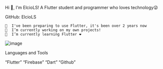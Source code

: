 Hi 👋, 
I'm ElcioLS!
A Flutter student and programmer who loves technology😜

GitHub: ElcioLS
                                                                                                               
                                                                                                                         

    🗿  I've been preparing to use Flutter, it's been over 2 years now                                      
    🔭  I’m currently working on my own projects!
    🌱  I’m currently learning Flutter ❤️


![image](https://user-images.githubusercontent.com/89614792/184270287-40ab9202-62a7-400b-bcf8-0fc0c305d9b8.png)

Languages and Tools

“Flutter” “Firebase” “Dart” “Github”

